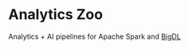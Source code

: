# Analytics Zoo
Analytics + AI pipelines for Apache Spark and [BigDL](https://bigdl-project.github.io/master/#whitepaper/)
